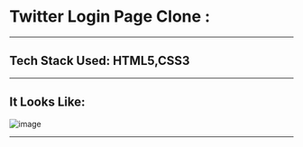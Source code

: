 # Twitter Login Page Clone :
---
## Tech Stack Used: HTML5,CSS3

---

## It Looks Like:
![image](https://user-images.githubusercontent.com/77873383/163410971-33c8b1d2-5b07-43e9-88b6-41b0adfb0e5e.png)


---

